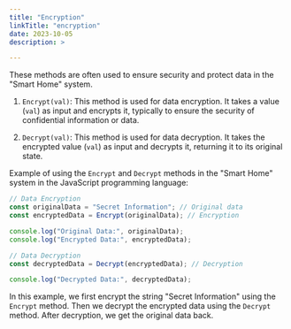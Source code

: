 ```yaml
---
title: "Encryption"
linkTitle: "encryption"
date: 2023-10-05
description: >

---
```


These methods are often used to ensure security and protect data in the "Smart Home" system.

1. `Encrypt(val)`: This method is used for data encryption. It takes a value (`val`) as input and encrypts it, typically
   to ensure the security of confidential information or data.

2. `Decrypt(val)`: This method is used for data decryption. It takes the encrypted value (`val`) as input and decrypts
   it, returning it to its original state.

Example of using the `Encrypt` and `Decrypt` methods in the "Smart Home" system in the JavaScript programming language:

```javascript
// Data Encryption
const originalData = "Secret Information"; // Original data
const encryptedData = Encrypt(originalData); // Encryption

console.log("Original Data:", originalData);
console.log("Encrypted Data:", encryptedData);

// Data Decryption
const decryptedData = Decrypt(encryptedData); // Decryption

console.log("Decrypted Data:", decryptedData);
```

In this example, we first encrypt the string "Secret Information" using the `Encrypt` method. Then we decrypt the
encrypted data using the `Decrypt` method. After decryption, we get the original data back.
